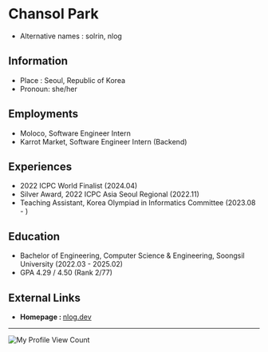 # Chansol Park
* Alternative names : solrin, nlog

## Information
* Place : Seoul, Republic of Korea
* Pronoun: she/her

## Employments
* Moloco, Software Engineer Intern
* Karrot Market, Software Engineer Intern (Backend)

## Experiences
* 2022 ICPC World Finalist (2024.04)
* Silver Award, 2022 ICPC Asia Seoul Regional (2022.11)
* Teaching Assistant, Korea Olympiad in Informatics Committee (2023.08 - )

## Education
* Bachelor of Engineering, Computer Science & Engineering, Soongsil University (2022.03 - 2025.02)
* GPA 4.29 / 4.50 (Rank 2/77)

## External Links
* <b>Homepage : </b> [nlog.dev](https://nlog.dev/)

---
![My Profile View Count](https://komarev.com/ghpvc/?username=nnnlog&style=flat-square&color=grey) 
